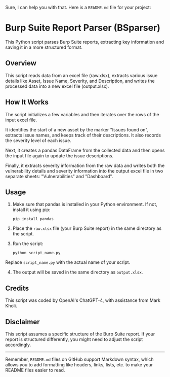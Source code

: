 Sure, I can help you with that. Here is a `README.md` file for your project:

# Burp Suite Report Parser (BSparser)

This Python script parses Burp Suite reports, extracting key information and saving it in a more structured format.

## Overview

This script reads data from an excel file (raw.xlsx), extracts various issue details like Asset, Issue Name, Severity, and Description, and writes the processed data into a new excel file (output.xlsx).

## How It Works

The script initializes a few variables and then iterates over the rows of the input excel file. 

It identifies the start of a new asset by the marker "Issues found on", extracts issue names, and keeps track of their descriptions. It also records the severity level of each issue. 

Next, it creates a pandas DataFrame from the collected data and then opens the input file again to update the issue descriptions. 

Finally, it extracts severity information from the raw data and writes both the vulnerability details and severity information into the output excel file in two separate sheets: "Vulnerabilities" and "Dashboard".

## Usage

1. Make sure that pandas is installed in your Python environment. If not, install it using pip:

   ```
   pip install pandas
   ```

2. Place the `raw.xlsx` file (your Burp Suite report) in the same directory as the script.

3. Run the script:

   ```
   python script_name.py
   ```

Replace `script_name.py` with the actual name of your script. 

4. The output will be saved in the same directory as `output.xlsx`.

## Credits

This script was coded by OpenAI's ChatGPT-4, with assistance from Mark Kholi.

## Disclaimer

This script assumes a specific structure of the Burp Suite report. If your report is structured differently, you might need to adjust the script accordingly.

---

Remember, `README.md` files on GitHub support Markdown syntax, which allows you to add formatting like headers, links, lists, etc. to make your README files easier to read.
